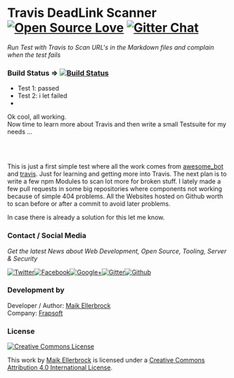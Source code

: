 # Travis DeadLink Scanner [![Open Source Love](https://badges.frapsoft.com/os/v1/open-source.svg?v=102)](https://github.com/ellerbrock/open-source-badge/) [![Gitter Chat](https://badges.gitter.im/frapsoft/frapsoft.svg)](https://gitter.im/frapsoft/frapsoft/)

_Run Test with Travis to Scan URL's in the Markdown files and complain when the test fails_

### Build Status => [![Build Status](https://travis-ci.org/ellerbrock/travis-deadlink-scanner.svg?branch=master)](https://travis-ci.org/ellerbrock/travis-deadlink-scanner)

-   Test 1: passed
-   Test 2: i let failed  
-   

Ok cool, all working.  
Now time to learn more about Travis and then write a small Testsuite for my needs ...

<br><br>

This is just a first simple test where all the work comes from [awesome_bot](https://github.com/dkhamsing/awesome_bot) and [travis](https://travis-ci.org). Just for learning and getting more into Travis. The next plan is to write a few npm Modules to scan lot more for broken stuff. I lately made a few pull requests in some big repositories where components not working because of simple 404 problems. All the Websites hosted on Github worth to scan before or after a commit to avoid later problems.

In case there is already a solution for this let me know.
### Contact / Social Media

*Get the latest News about Web Development, Open Source, Tooling, Server & Security*

[![Twitter](https://github.frapsoft.com/social/twitter.png)](https://twitter.com/frapsoft/)[![Facebook](https://github.frapsoft.com/social/facebook.png)](https://www.facebook.com/frapsoft/)[![Google+](https://github.frapsoft.com/social/google-plus.png)](https://plus.google.com/116540931335841862774)[![Gitter](https://github.frapsoft.com/social/gitter.png)](https://gitter.im/frapsoft/frapsoft/)[![Github](https://github.frapsoft.com/social/github.png)](https://github.com/ellerbrock/)

### Development by

Developer / Author: [Maik Ellerbrock](https://github.com/ellerbrock/)  
Company: [Frapsoft](https://github.com/frapsoft/)

### License 

<a rel="license" href="http://creativecommons.org/licenses/by/4.0/"><img alt="Creative Commons License" style="border-width:0" src="https://i.creativecommons.org/l/by/4.0/88x31.png" /></a><br />

This work by <a xmlns:cc="http://creativecommons.org/ns#" href="https://github.com/ellerbrock/" property="cc:attributionName" rel="cc:attributionURL">Maik Ellerbrock</a> is licensed under a <a rel="license" href="http://creativecommons.org/licenses/by/4.0/">Creative Commons Attribution 4.0 International License</a>.